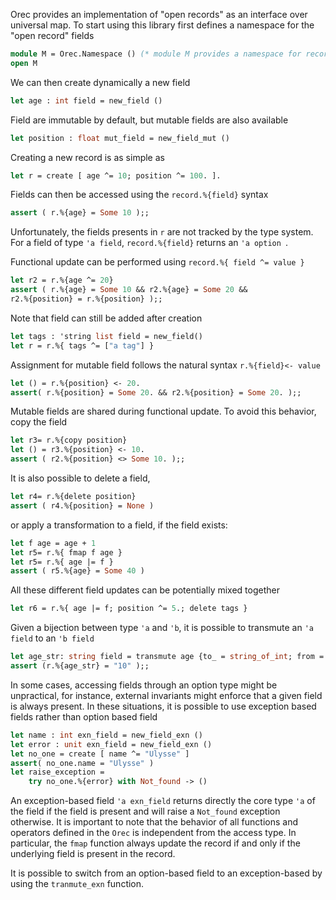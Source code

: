 
Orec provides an implementation of "open records" as an interface over universal map.
To start using this library first defines a namespace for the "open record" fields

```Ocaml
module M = Orec.Namespace () (* module M provides a namespace for record field *)
open M
```

We can then create dynamically a new field
```Ocaml
let age : int field = new_field ()
```
Field are immutable by default, but mutable fields are also available
```Ocaml
let position : float mut_field = new_field_mut ()
```

Creating a new record is as simple as
```Ocaml
let r = create [ age ^= 10; position ^= 100. ].
```

Fields can then be accessed using the `record.%{field}` syntax
```Ocaml
assert ( r.%{age} = Some 10 );;
```
Unfortunately, the fields presents in `r` are not tracked by the type system.
For a field of type `'a field`,  `record.%{field}` returns an `'a option `.

Functional update can be performed using `record.%{ field ^= value }`
```Ocaml
let r2 = r.%{age ^= 20}
assert ( r.%{age} = Some 10 && r2.%{age} = Some 20 &&
r2.%{position} = r.%{position} );;
```

Note that field can still be added after creation
```Ocaml
let tags : 'string list field = new_field()
let r = r.%{ tags ^= ["a tag"] }
```

Assignment for mutable field follows the natural syntax `r.%{field}<- value`
```Ocaml
let () = r.%{position} <- 20.
assert( r.%{position} = Some 20. && r2.%{position} = Some 20. );;
```

Mutable fields are shared during functional update. To avoid this behavior, copy the field
```Ocaml
let r3= r.%{copy position}
let () = r3.%{position} <- 10.
assert ( r2.%{position} <> Some 10. );;
```
It is also possible to delete a field,
```Ocaml
let r4= r.%{delete position}
assert ( r4.%{position} = None )
```
or apply a transformation to a field, if the field exists:
```Ocaml
let f age = age + 1
let r5= r.%{ fmap f age }
let r5= r.%{ age |= f }
assert ( r5.%{age} = Some 40 )
```
All these different field updates can be potentially mixed together
```Ocaml
let r6 = r.%{ age |= f; position ^= 5.; delete tags }
```

Given a bijection between type `'a` and `'b`, it is possible to transmute an `'a field` to an `'b field`
```Ocaml
let age_str: string field = transmute age {to_ = string_of_int; from = int_of_string }
assert (r.%{age_str} = "10" );;
```

In some cases, accessing fields through an option type might be unpractical,
for instance, external invariants might enforce that a given field is always present.
In these situations, it is possible to use exception based fields rather than option based field
```Ocaml
let name : int exn_field = new_field_exn ()
let error : unit exn_field = new_field_exn ()
let no_one = create [ name ^= "Ulysse" ]
assert( no_one.name = "Ulysse" )
let raise_exception =
    try no_one.%{error} with Not_found -> ()
```
An exception-based field `'a exn_field` returns directly the core type `'a` of the field if
the field is present and will raise a `Not_found` exception otherwise. It is important to
note that the behavior of all functions and operators defined in the `Orec` is independent
from the access type. In particular, the `fmap` function always update the record if and
only if the underlying field is present in the record.

It is possible to switch from an option-based field to an exception-based by using
the `tranmute_exn` function.
